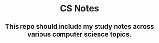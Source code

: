 <h1 align="center"> CS Notes </h1>

<h2 align="center">This repo should include my study notes across various computer science topics. </h2>

<br>

<img align="center" src=""></img>